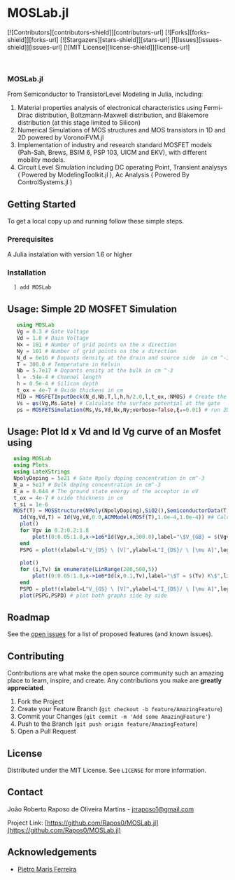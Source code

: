 # MOSLab.jl
<!--
*** Thanks for checking out the Best-README-Template. If you have a suggestion
*** that would make this better, please fork the repo and create a pull request
*** or simply open an issue with the tag "enhancement".
*** Thanks again! Now go create something AMAZING! :D
***
***
***
*** To avoid retyping too much info. Do a search and replace for the following:
*** Rapos0, MOSLab.jl, twitter_handle, jrraposo1@gmail.com, MOSLab.jl, project_description
-->



<!-- PROJECT SHIELDS -->
<!--
*** I'm using markdown "reference style" links for readability.
*** Reference links are enclosed in brackets [ ] instead of parentheses ( ).
*** See the bottom of this document for the declaration of the reference variables
*** for contributors-url, forks-url, etc. This is an optional, concise syntax you may use.
*** https://www.markdownguide.org/basic-syntax/#reference-style-links
-->
[![Contributors][contributors-shield]][contributors-url]
[![Forks][forks-shield]][forks-url]
[![Stargazers][stars-shield]][stars-url]
[![Issues][issues-shield]][issues-url]
[![MIT License][license-shield]][license-url]



<!-- PROJECT LOGO -->
<br />

  ### MOSLab.jl

  From Semiconductor to TransistorLevel Modeling in Julia, including:
  
  1.	Material properties analysis of electronical characteristics using Fermi-Dirac distribution, Boltzmann-Maxwell distribution, and Blakemore distribution (at this stage limited to Silicon)
  2.	Numerical Simulations of MOS structures and MOS transistors in 1D and 2D powered by VoronoiFVM.jl
  3.	Implementation of industry and research standard MOSFET models (Pah-Sah, Brews, BSIM 6, PSP 103, UICM and EKV), with different mobility models.
  4. Circuit Level Simulation including DC operating Point, Transient analysys ( Powered by ModelingToolkit.jl ), Ac Analysis ( Powered By ControlSystems.jl ) 


<!-- GETTING STARTED -->
## Getting Started

To get a local copy up and running follow these simple steps.

### Prerequisites

A Julia instalation with version 1.6 or higher
### Installation
 ```julia
   ] add MOSLab
 ```




<!-- USAGE EXAMPLES -->
## Usage: Simple 2D MOSFET Simulation 

 ```julia
    using MOSLab
    Vg = 0.3 # Gate Voltage
    Vd = 1.0 # Dain Voltage
    Nx = 101 # Number of grid points on the x direction
    Ny = 101 # Number of grid points on the x direction
    N_d = 6e16 # Dopants density at the drain and source side  in cm ^-3
    T = 300.0 # Temperature in Kelvin
    Nb = 5.7e17 # Dopants ensity at the bulk in cm ^-3
    l = .54e-4 # Channel length
    h = 0.5e-4 # Silicon depth
    t_ox = 4e-7 # Oxide thickens in cm
    MID = MOSFETInputDeck(N_d,Nb,T,l,h,h/2.0,l,t_ox,:NMOS) # Create the input deck for an NMOS transistor
    Vs = ψs(Vg,Ms.Gate) # Calculate the surface potential at the gate
    ps = MOSFETSimulation(Ms,Vs,Vd,Nx,Ny;verbose=false,ξ₀=0.01) # run 2D MOSFET simulation
   ```
## Usage: Plot Id x Vd and Id Vg curve of an Mosfet using 

```julia
  using MOSLab
  using Plots
  using LateXStrings
  NpolyDoping = 5e21 # Gate Npoly doping concentration in cm^-3
  N_a = 5e17 # Bulk doping concentration in cm^-3
  E_a = 0.044 # The ground state energy of the acceptor in eV
  t_ox = 4e-7 # oxide thickness in cm
  t_si = 1e-6
  MOSf(T) = MOSStructure(NPoly(NpolyDoping),SiO2(),SemiconductorData(T,BoltzmanDist(),PSilicon(N_a,E_a)),t_ox,t_si) ## Calculate Parameters of a MOS Structure the given parameters using Boltzman Distribution at temperature T 
	Id(Vg,Vd,T) = Id(Vg,Vd,0.0,ACMModel(MOSf(T),1.0e-4,1.0e-4)) ## Calculate the Current using the ACM Model of a transistor having the parameters from MOSf(T) and W =1.0 um, L = 1.0 um, similar contructors are available for the other models
	plot()
	for Vgv in 0.2:0.2:1.8
		plot!(0:0.05:1.8,x->1e6*Id(Vgv,x,300.0),label="\$V_{GB} = $(Vgv) V\$") # plot Id, Vd characteristics for different VGB
	end
	PSPG = plot!(xlabel=L"V_{DS} \ [V]",ylabel=L"I_{DS}/ \ [\mu A]",legend=:topleft)
	
	plot()
	for (i,Tv) in enumerate(LinRange(200,500,5))
		plot!(0:0.05:1.8,x->1e6*Id(x,0.1,Tv),label="\$T = $(Tv) K\$",linecolor=CList2[i]) # plot Id, Vg characteristics for different Temperatures
	end
	PSPD = plot!(xlabel=L"V_{GS} \ [V]",ylabel=L"I_{DS}/ \ [\mu A]",legend=:topleft)
	plot(PSPG,PSPD) # plot both graphs side by side
```



<!-- ROADMAP -->
## Roadmap

See the [open issues](https://github.com/Rapos0/MOSLab.jl/issues) for a list of proposed features (and known issues).



<!-- CONTRIBUTING -->
## Contributing

Contributions are what make the open source community such an amazing place to learn, inspire, and create. Any contributions you make are **greatly appreciated**.

1. Fork the Project
2. Create your Feature Branch (`git checkout -b feature/AmazingFeature`)
3. Commit your Changes (`git commit -m 'Add some AmazingFeature'`)
4. Push to the Branch (`git push origin feature/AmazingFeature`)
5. Open a Pull Request



<!-- LICENSE -->
## License

Distributed under the MIT License. See `LICENSE` for more information.



<!-- CONTACT -->
## Contact

João Roberto Raposo de Oliveira Martins - jrraposo1@gmail.com

Project Link: [https://github.com/Rapos0/MOSLab.jl](https://github.com/Rapos0/MOSLab.jl)



<!-- ACKNOWLEDGEMENTS -->
## Acknowledgements

* [Pietro Maris Ferreira](https://github.com/DrPiBlacksmith)

